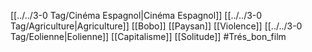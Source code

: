 [[../../3-0 Tag/Cinéma Espagnol|Cinéma Espagnol]]  [[../../3-0 Tag/Agriculture|Agriculture]] [[Bobo]] [[Paysan]] [[Violence]] [[../../3-0 Tag/Eolienne|Eolienne]] [[Capitalisme]] [[Solitude]] #Trés_bon_film 